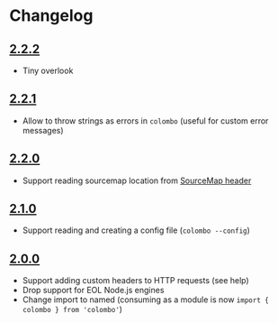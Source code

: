 # Changelog

## [2.2.2](https://github.com/omrilotan/isbot/compare/v2.2.1...v2.2.2)

- Tiny overlook

## [2.2.1](https://github.com/omrilotan/isbot/compare/v2.2.0...v2.2.1)

- Allow to throw strings as errors in `colombo` (useful for custom error messages)

## [2.2.0](https://github.com/omrilotan/isbot/compare/v2.1.0...v2.2.0)

- Support reading sourcemap location from [SourceMap header](https://developer.mozilla.org/en-US/docs/Web/HTTP/Headers/SourceMap)

## [2.1.0](https://github.com/omrilotan/isbot/compare/v2.0.0...v2.1.0)

- Support reading and creating a config file (`colombo --config`)

## [2.0.0](https://github.com/omrilotan/isbot/compare/v1.3.7...v2.0.0)

- Support adding custom headers to HTTP requests (see help)
- Drop support for EOL Node.js engines
- Change import to named (consuming as a module is now `import { colombo } from 'colombo'`)

